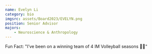 ```yaml
---
name: Evelyn Li
category: bio
imgsrc: assets/Board2023/EVELYN.png
position: Senior Advisor
majors:
    - Neuroscience & Anthropology
---
```


Fun Fact: "I’ve been on a winning team of 4 IM Volleyball seasons 🏐🥇"
